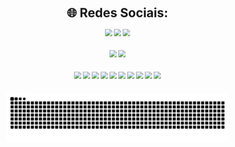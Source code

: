 <h1 align='center'>🌐 Redes Sociais:</h1>
<div align='center'>
  <a href="https://www.linkedin.com/in/dev-alex-silva"><img height="25em" src="https://img.shields.io/badge/LinkedIn-%230077B5.svg?logo=linkedin&logoColor=white"/></a>
  <a href="mailto:alexmoreira64@gmail.com"><img height="25em" src="https://img.shields.io/badge/Gmail-D14836?style=for-the-badge&logo=gmail&logoColor=white"/></a>
  <a href="https://www.instagram.com/alex.msilva/"><img height="25em" src="https://img.shields.io/badge/Instagram-E4405F?style=for-the-badge&logo=instagram&logoColor=white"/></a>
<div/>

##

<div align='center'>
  <img height="180em" src="https://github-readme-stats.vercel.app/api?username=alexmoreirasilva&show_icons=true&theme=dracula&include_all_commits=true&count_private=true"/>
  <img height="180em" src="https://github-readme-stats.vercel.app/api/top-langs/?username=alexmoreirasilva&layout=compact&langs-count=16&theme=dracula"/>
</div>

##

<div align='center'>
  <img height="60px" src="https://cdn.jsdelivr.net/gh/devicons/devicon@latest/icons/angularjs/angularjs-original.svg" />
  <img height="60px" src="https://cdn.jsdelivr.net/gh/devicons/devicon@latest/icons/react/react-original.svg" />
  <img height="60px" src="https://cdn.jsdelivr.net/gh/devicons/devicon@latest/icons/javascript/javascript-original.svg" />
  <img height="60px" src="https://cdn.jsdelivr.net/gh/devicons/devicon@latest/icons/typescript/typescript-original.svg" />
  <img height="60px" src="https://cdn.jsdelivr.net/gh/devicons/devicon@latest/icons/nodejs/nodejs-original-wordmark.svg" />
  <img height="60px" src="https://cdn.jsdelivr.net/gh/devicons/devicon@latest/icons/tailwindcss/tailwindcss-original.svg" />
  <img height="60px" src="https://cdn.jsdelivr.net/gh/devicons/devicon@latest/icons/postgresql/postgresql-plain-wordmark.svg" />
  <img height="60px" src="https://cdn.jsdelivr.net/gh/devicons/devicon@latest/icons/prisma/prisma-original.svg" />
  <img height="60px" src="https://cdn.jsdelivr.net/gh/devicons/devicon@latest/icons/sqlite/sqlite-original.svg" />
    <img height="60px" src="https://cdn.jsdelivr.net/gh/devicons/devicon@latest/icons/mysql/mysql-original.svg" />
</div>

##

<picture>
  <source media="(prefers-color-scheme: dark)" srcset="https://raw.githubusercontent.com/alexmoreirasilva/alexmoreirasilva/output/github-contribution-grid-snake-dark.svg">
  <source media="(prefers-color-scheme: light)" srcset="https://raw.githubusercontent.com/alexmoreirasilva/alexmoreirasilva/output/github-contribution-grid-snake.svg">
  <img alt="github contribution grid snake animation" src="https://raw.githubusercontent.com/alexmoreirasilva/alexmoreirasilva/output/github-contribution-grid-snake.svg">
</picture>
